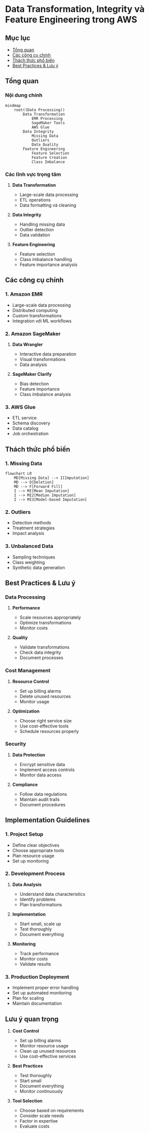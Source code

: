# Data Transformation, Integrity và Feature Engineering trong AWS

## Mục lục
- [Tổng quan](#tổng-quan)
- [Các công cụ chính](#các-công-cụ-chính)
- [Thách thức phổ biến](#thách-thức-phổ-biến)
- [Best Practices & Lưu ý](#best-practices--lưu-ý)

## Tổng quan

### Nội dung chính
```mermaid
mindmap
    root((Data Processing))
        Data Transformation
            EMR Processing
            SageMaker Tools
            AWS Glue
        Data Integrity
            Missing Data
            Outliers
            Data Quality
        Feature Engineering
            Feature Selection
            Feature Creation
            Class Imbalance
```

### Các lĩnh vực trọng tâm
1. **Data Transformation**
   - Large-scale data processing
   - ETL operations
   - Data formatting và cleaning

2. **Data Integrity**
   - Handling missing data
   - Outlier detection
   - Data validation

3. **Feature Engineering**
   - Feature selection
   - Class imbalance handling
   - Feature importance analysis

## Các công cụ chính

### 1. Amazon EMR
- Large-scale data processing
- Distributed computing
- Custom transformations
- Integration với ML workflows

### 2. Amazon SageMaker
1. **Data Wrangler**
   - Interactive data preparation
   - Visual transformations
   - Data analysis

2. **SageMaker Clarify**
   - Bias detection
   - Feature importance
   - Class imbalance analysis

### 3. AWS Glue
- ETL service
- Schema discovery
- Data catalog
- Job orchestration

## Thách thức phổ biến

### 1. Missing Data
```mermaid
flowchart LR
    MD[Missing Data] --> I[Imputation]
    MD --> D[Deletion]
    MD --> F[Forward Fill]
    I --> MI[Mean Imputation]
    I --> MI2[Median Imputation]
    I --> MI3[Model-based Imputation]
```

### 2. Outliers
- Detection methods
- Treatment strategies
- Impact analysis

### 3. Unbalanced Data
- Sampling techniques
- Class weighting
- Synthetic data generation

## Best Practices & Lưu ý

### Data Processing
1. **Performance**
   - Scale resources appropriately
   - Optimize transformations
   - Monitor costs

2. **Quality**
   - Validate transformations
   - Check data integrity
   - Document processes

### Cost Management
1. **Resource Control**
   - Set up billing alarms
   - Delete unused resources
   - Monitor usage

2. **Optimization**
   - Choose right service size
   - Use cost-effective tools
   - Schedule resources properly

### Security
1. **Data Protection**
   - Encrypt sensitive data
   - Implement access controls
   - Monitor data access

2. **Compliance**
   - Follow data regulations
   - Maintain audit trails
   - Document procedures

## Implementation Guidelines

### 1. Project Setup
- Define clear objectives
- Choose appropriate tools
- Plan resource usage
- Set up monitoring

### 2. Development Process
1. **Data Analysis**
   - Understand data characteristics
   - Identify problems
   - Plan transformations

2. **Implementation**
   - Start small, scale up
   - Test thoroughly
   - Document everything

3. **Monitoring**
   - Track performance
   - Monitor costs
   - Validate results

### 3. Production Deployment
- Implement proper error handling
- Set up automated monitoring
- Plan for scaling
- Maintain documentation

## Lưu ý quan trọng
1. **Cost Control**
   - Set up billing alarms
   - Monitor resource usage
   - Clean up unused resources
   - Use cost-effective services

2. **Best Practices**
   - Test thoroughly
   - Start small
   - Document everything
   - Monitor continuously

3. **Tool Selection**
   - Choose based on requirements
   - Consider scale needs
   - Factor in expertise
   - Evaluate costs